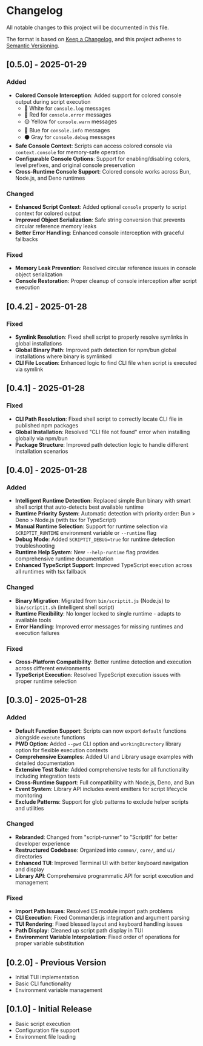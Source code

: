 # Changelog

All notable changes to this project will be documented in this file.

The format is based on [Keep a Changelog](https://keepachangelog.com/en/1.0.0/),
and this project adheres to [Semantic Versioning](https://semver.org/spec/v2.0.0.html).

## [0.5.0] - 2025-01-29

### Added
- **Colored Console Interception**: Added support for colored console output during script execution
  - 🤍 White for `console.log` messages
  - 🔴 Red for `console.error` messages  
  - 🟡 Yellow for `console.warn` messages
  - 🔵 Blue for `console.info` messages
  - ⚫ Gray for `console.debug` messages
- **Safe Console Context**: Scripts can access colored console via `context.console` for memory-safe operation
- **Configurable Console Options**: Support for enabling/disabling colors, level prefixes, and original console preservation
- **Cross-Runtime Console Support**: Colored console works across Bun, Node.js, and Deno runtimes

### Changed
- **Enhanced Script Context**: Added optional `console` property to script context for colored output
- **Improved Object Serialization**: Safe string conversion that prevents circular reference memory leaks
- **Better Error Handling**: Enhanced console interception with graceful fallbacks

### Fixed
- **Memory Leak Prevention**: Resolved circular reference issues in console object serialization
- **Console Restoration**: Proper cleanup of console interception after script execution

## [0.4.2] - 2025-01-28

### Fixed
- **Symlink Resolution**: Fixed shell script to properly resolve symlinks in global installations
- **Global Binary Path**: Improved path detection for npm/bun global installations where binary is symlinked
- **CLI File Location**: Enhanced logic to find CLI file when script is executed via symlink

## [0.4.1] - 2025-01-28

### Fixed
- **CLI Path Resolution**: Fixed shell script to correctly locate CLI file in published npm packages
- **Global Installation**: Resolved "CLI file not found" error when installing globally via npm/bun
- **Package Structure**: Improved path detection logic to handle different installation scenarios

## [0.4.0] - 2025-01-28

### Added
- **Intelligent Runtime Detection**: Replaced simple Bun binary with smart shell script that auto-detects best available runtime
- **Runtime Priority System**: Automatic detection with priority order: Bun > Deno > Node.js (with tsx for TypeScript)
- **Manual Runtime Selection**: Support for runtime selection via `SCRIPTIT_RUNTIME` environment variable or `--runtime` flag
- **Debug Mode**: Added `SCRIPTIT_DEBUG=true` for runtime detection troubleshooting
- **Runtime Help System**: New `--help-runtime` flag provides comprehensive runtime documentation
- **Enhanced TypeScript Support**: Improved TypeScript execution across all runtimes with tsx fallback

### Changed
- **Binary Migration**: Migrated from `bin/scriptit.js` (Node.js) to `bin/scriptit.sh` (intelligent shell script)
- **Runtime Flexibility**: No longer locked to single runtime - adapts to available tools
- **Error Handling**: Improved error messages for missing runtimes and execution failures

### Fixed
- **Cross-Platform Compatibility**: Better runtime detection and execution across different environments
- **TypeScript Execution**: Resolved TypeScript execution issues with proper runtime selection

## [0.3.0] - 2025-01-28

### Added
- **Default Function Support**: Scripts can now export `default` functions alongside `execute` functions
- **PWD Option**: Added `--pwd` CLI option and `workingDirectory` library option for flexible execution contexts
- **Comprehensive Examples**: Added UI and Library usage examples with detailed documentation
- **Extensive Test Suite**: Added comprehensive tests for all functionality including integration tests
- **Cross-Runtime Support**: Full compatibility with Node.js, Deno, and Bun
- **Event System**: Library API includes event emitters for script lifecycle monitoring
- **Exclude Patterns**: Support for glob patterns to exclude helper scripts and utilities

### Changed
- **Rebranded**: Changed from "script-runner" to "ScriptIt" for better developer experience
- **Restructured Codebase**: Organized into `common/`, `core/`, and `ui/` directories
- **Enhanced TUI**: Improved Terminal UI with better keyboard navigation and display
- **Library API**: Comprehensive programmatic API for script execution and management

### Fixed
- **Import Path Issues**: Resolved ES module import path problems
- **CLI Execution**: Fixed Commander.js integration and argument parsing
- **TUI Rendering**: Fixed blessed layout and keyboard handling issues
- **Path Display**: Cleaned up script path display in TUI
- **Environment Variable Interpolation**: Fixed order of operations for proper variable substitution

## [0.2.0] - Previous Version
- Initial TUI implementation
- Basic CLI functionality
- Environment variable management

## [0.1.0] - Initial Release
- Basic script execution
- Configuration file support
- Environment file loading 